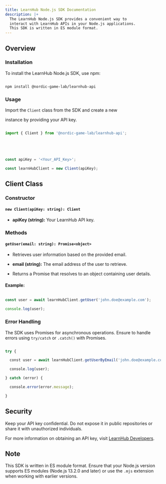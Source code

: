 ```yaml
---
title: LearnHub Node.js SDK Documentation
description: |+
  The LearnHub Node.js SDK provides a convenient way to 
  interact with LearnHub APIs in your Node.js applications. 
  This SDK is written in ES module format.
---
```

## Overview









### Installation

To install the LearnHub Node.js SDK, use npm:





```bash

npm install @nordic-game-lab/learnhub-api

```


### Usage

Import the `Client` class from the SDK and create a new

instance by providing your API key.





```javascript

import { Client } from '@nordic-game-lab/learnhub-api';





const apiKey = '<Your_API_Key>';

const learnHubClient = new Client(apiKey);

```





## Client Class





### Constructor

#### `new Client(apiKey: string): Client`

- **apiKey (string):** Your LearnHub API key.





### Methods





#### `getUser(email: string): Promise<object>`

- Retrieves user information based on the provided email.

- **email (string):** The email address of the user to retrieve.

- Returns a Promise that resolves to an object containing user details.





#### Example:

```javascript

const user = await learnHubClient.getUser('john.doe@example.com');

console.log(user);

```





### Error Handling

The SDK uses Promises for asynchronous operations. Ensure to handle errors using `try/catch` or `.catch()` with Promises.





```javascript

try {

  const user = await learnHubClient.getUserByEmail('john.doe@example.com');

  console.log(user);

} catch (error) {

  console.error(error.message);

}

```





## Security

Keep your API key confidential. Do not expose it in public repositories or share it with unauthorized individuals.





For more information on obtaining an API key, visit [LearnHub Developers](https://developers.learnhub.nordicgamelab.org).





## Note

This SDK is written in ES module format. Ensure that your Node.js version supports ES modules (Node.js 13.2.0 and later) or use the `.mjs` extension when working with earlier versions.
